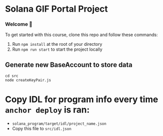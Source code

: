 # Solana GIF Portal Project

### **Welcome 👋**
To get started with this course, clone this repo and follow these commands:

1. Run `npm install` at the root of your directory
2. Run `npm run start` to start the project locally


## Generate new BaseAccount to store data
```
cd src
node createKeyPair.js
```

# Copy IDL for program info every time `anchor deploy` is ran:
* `solana_program/target/idl/project_name.json`
* Copy this file to `src/idl.json`